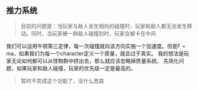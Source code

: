 ## 推力系统
> 目前的问题是：当玩家与敌人发生相向的碰撞时，玩家和敌人都无法发生移动。同时，当玩家被一群敌人碰撞到时，玩家会被卡在中间

我们可以运用牛顿第三定律，每一次碰撞就向该方向实施一个加速度。但是F = ma，如果我们为每一个character定义一个质量，就会过于真实。
我的想法是玩家无论如何都可以从怪物群中挤出去，那么就应该忽略掉质量系统。
先简化问题，如果玩家和敌人碰撞，玩家的优先级一定是最高的。
> 暂时不完成这个功能了，没什么思路
